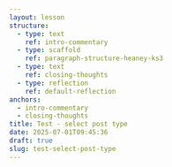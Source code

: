 ```yaml
---
layout: lesson
structure:
  - type: text
    ref: intro-commentary
  - type: scaffold
    ref: paragraph-structure-heaney-ks3
  - type: text
    ref: closing-thoughts
  - type: reflection
    ref: default-reflection
anchors:
  - intro-commentary
  - closing-thoughts
title: Test - select post type
date: 2025-07-01T09:45:36
draft: true
slug: test-select-post-type
---
```


<!-- intro-commentary -->

<!-- paragraph-structure-heaney-ks3 -->

<!-- closing-thoughts -->

<!-- default-reflection -->

